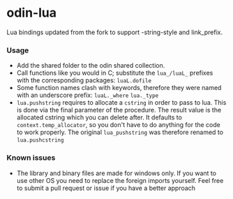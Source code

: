 # odin-lua

Lua bindings updated from the fork to support -string-style and link_prefix.


### Usage
  - Add the shared folder to the odin shared collection.
  - Call functions like you would in C; substitute the `lua_/luaL_` prefixes with the corresponding packages: `luaL.dofile`
  - Some function names clash with keywords, therefore they were named with an underscore prefix: `luaL._where` `lua._type`
  - `lua.pushstring` requires to allocate a `cstring` in order to pass to lua. This is done via the final parameter of the procedure. The result value is the allocated cstring which you can delete after. It defaults to `context.temp_allocator`, so you don't have to do anything for the code to work properly. The original `lua_pushstring` was therefore renamed to `lua.pushcstring`
  

### Known issues
  - The library and binary files are made for windows only. If you want to use other OS you need to replace the foreign imports yourself. Feel free to submit a pull request or issue if you have a better approach
